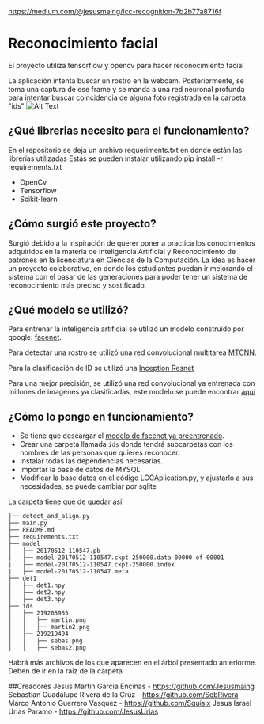 https://medium.com/@jesusmaing/lcc-recognition-7b2b77a8716f

# Reconocimiento facial
El proyecto utiliza tensorflow y opencv para hacer reconocimiento facial

La aplicación intenta buscar un rostro en la webcam. Posteriormente, se toma una captura de ese frame y se manda a una red neuronal profunda para intentar buscar coincidencia de alguna foto registrada en la carpeta "ids"
![Alt Text](./presentacion/Media1.gif)


## ¿Qué librerias necesito para el funcionamiento?
En el repositorio se deja un archivo requeriments.txt en donde están las librerías utilizadas
Estas se pueden instalar utilizando pip install -r requirements.txt

*   OpenCv
*   Tensorflow
*   Scikit-learn

## ¿Cómo surgió este proyecto?
Surgió debido a la inspiración de querer poner a practica los conocimientos adquiridos en la materia de Inteligencia Artificial y Reconocimiento de patrones en la licenciatura en Ciencias de la Computación. La idea es hacer un proyecto colaborativo, en donde los estudiantes puedan ir mejorando el sistema con el pasar de las generaciones para poder tener un sistema de reconocimiento más preciso y sostificado.

## ¿Qué modelo se utilizó?
Para entrenar la inteligencia artificial se utilizó un modelo construido por google: [facenet](https://github.com/davidsandberg/facenet).

Para detectar una rostro se utilizó una red convolucional multitarea [MTCNN](https://kpzhang93.github.io/MTCNN_face_detection_alignment/index.html).

Para la clasificación de ID se utilizó una [Inception Resnet](https://arxiv.org/abs/1602.07261)

Para una mejor precisión, se utilizó una red convolucional ya entrenada con millones de imagenes ya clasificadas, este modelo se puede encontrar [aquí](https://drive.google.com/file/d/0B5MzpY9kBtDVZ2RpVDYwWmxoSUk)

## ¿Cómo lo pongo en funcionamiento?

* Se tiene que descargar el [modelo de facenet ya preentrenado](https://drive.google.com/file/d/0B5MzpY9kBtDVZ2RpVDYwWmxoSUk).
* Crear una carpeta llamada `ids` donde tendrá subcarpetas con los nombres de las personas que quieres reconocer.
* Instalar todas las dependencias necesarias.
* Importar la base de datos de MYSQL
* Modificar la base datos en el código LCCAplication.py, y ajustarlo a sus necesidades, se puede cambiar por sqlite

La carpeta tiene que de quedar así:

```LCC_RECOGNITION
├── detect_and_align.py
├── main.py
├── README.md
├── requirements.txt
├── model
│   ├── 20170512-110547.pb
|   ├── model-20170512-110547.ckpt-250000.data-00000-of-00001
|   ├── model-20170512-110547.ckpt-250000.index
|   ├── model-20170512-110547.meta
├── det1
│   ├── det1.npy
│   ├── det2.npy
│   ├── det3.npy
├── ids
│   ├── 219205955
│   │   ├── martin.png
│   │   ├── martin2.png
│   ├── 219219494
│   │   ├── sebas.png
│   │   ├── sebas2.png
```
Habrá más archivos de los que aparecen en el árbol presentado anteriorme. Deben de ir en la raíz de la carpeta

##Creadores
Jesus Martin Garcia Encinas - https://github.com/Jesusmaing
Sebastian Guadalupe Rivera de la Cruz - https://github.com/SebRivera
Marco Antonio Guerrero Vasquez - https://github.com/Squisix
Jesus Israel Urias Paramo - https://github.com/JesusUrias
